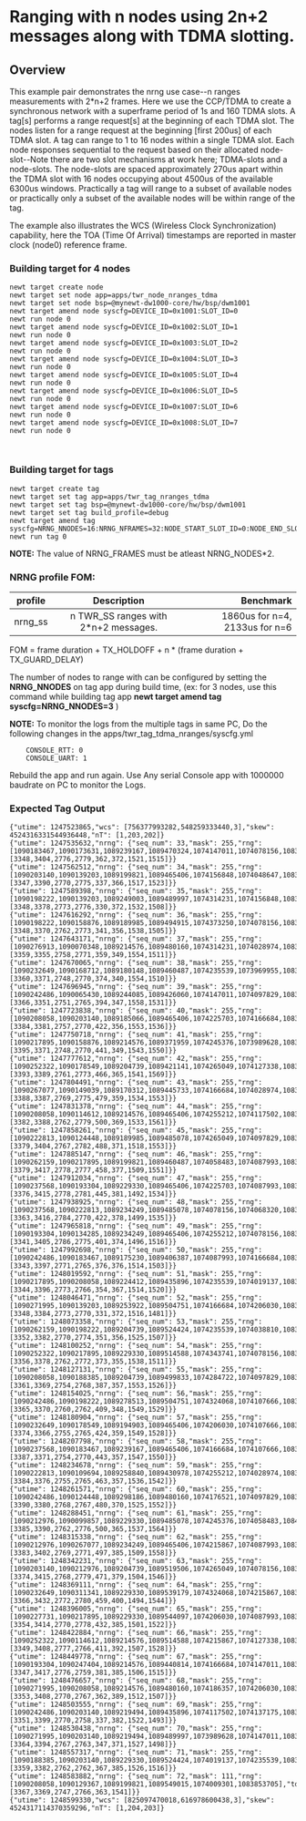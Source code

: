 # Ranging with n nodes using 2n+2 messages along with TDMA slotting.

## Overview
This example pair demonstrates the nrng use case--n ranges measurements with 2*n+2 frames. Here we use the CCP/TDMA to create a synchronous network with a superframe period of 1s and 160 TDMA slots. A tag[s] performs a range request[s] at the beginning of each TDMA slot. The nodes listen for a range request at the beginning [first 200us] of each TDMA slot. A tag can range to 1 to 16 nodes within a single TDMA slot. Each node responses sequential to the request based on their allocated node-slot--Note there are two slot mechanisms at work here; TDMA-slots and a node-slots. The node-slots are spaced approximately 270us apart within the TDMA slot with 16 nodes occupying about 4500us of the available 6300us windows. Practically a tag will range to a subset of available nodes or practically only a subset of the available nodes will be within range of the tag. 

The example also illustrates the WCS (Wireless Clock Synchronization) capability, here the TOA (Time Of Arrival) timestamps are reported in master clock (node0) reference frame.

### Building target for 4 nodes
```no-highlight
newt target create node
newt target set node app=apps/twr_node_nranges_tdma
newt target set node bsp=@mynewt-dw1000-core/hw/bsp/dwm1001
newt target amend node syscfg=DEVICE_ID=0x1001:SLOT_ID=0
newt run node 0
newt target amend node syscfg=DEVICE_ID=0x1002:SLOT_ID=1
newt run node 0
newt target amend node syscfg=DEVICE_ID=0x1003:SLOT_ID=2
newt run node 0
newt target amend node syscfg=DEVICE_ID=0x1004:SLOT_ID=3
newt run node 0
newt target amend node syscfg=DEVICE_ID=0x1005:SLOT_ID=4
newt run node 0
newt target amend node syscfg=DEVICE_ID=0x1006:SLOT_ID=5
newt run node 0
newt target amend node syscfg=DEVICE_ID=0x1007:SLOT_ID=6
newt run node 0
newt target amend node syscfg=DEVICE_ID=0x1008:SLOT_ID=7
newt run node 0



```
### Building target for tags
```
newt target create tag
newt target set tag app=apps/twr_tag_nranges_tdma
newt target set tag bsp=@mynewt-dw1000-core/hw/bsp/dwm1001
newt target set tag build_profile=debug
newt target amend tag syscfg=NRNG_NNODES=16:NRNG_NFRAMES=32:NODE_START_SLOT_ID=0:NODE_END_SLOT_ID=8
newt run tag 0
```
**NOTE:** The value of NRNG_FRAMES must be atleast NRNG_NODES*2.


### NRNG profile FOM:

| profile       | Description  | Benchmark  |
| ------------- |:-------------:| -----:|
| nrng_ss | n TWR_SS ranges with 2*n+2 messages. | 1860us for n=4, 2133us for n=6|

FOM = frame duration + TX_HOLDOFF + n * (frame duration + TX_GUARD_DELAY)

The number of nodes to range with can be configured by setting the **NRNG_NNODES** on tag app during build time,
   (ex: for 3 nodes, use this command while building tag app **newt target amend tag syscfg=NRNG_NNODES=3** )

**NOTE:** To monitor the logs from the multiple tags in same PC, Do the following changes in the apps/twr_tag_tdma_nranges/syscfg.yml
```
    CONSOLE_RTT: 0
    CONSOLE_UART: 1

```
  Rebuild the app and run again.
  Use Any serial Console app with 1000000 baudrate on PC to monitor the Logs.

### Expected Tag Output
```
{"utime": 1247523865,"wcs": [756377993282,548259333440,3],"skew": 4524316331544936448,"nT": [1,203,202]}
{"utime": 1247535632,"nrng": {"seq_num": 33,"mask": 255,"rng": [1090183467,1090173631,1089239167,1089470324,1074147011,1074078156,1083927478,1083686485],"tdoa": [3348,3404,2776,2779,362,372,1521,1515]}}
{"utime": 1247562512,"nrng": {"seq_num": 34,"mask": 255,"rng": [1090203140,1090139203,1089199821,1089465406,1074156848,1074048647,1083784850,1083838950],"tdoa": [3347,3390,2770,2775,337,366,1517,1523]}}
{"utime": 1247589398,"nrng": {"seq_num": 35,"mask": 255,"rng": [1090198222,1090139203,1089249003,1089489997,1074314231,1074156848,1083893051,1083838950],"tdoa": [3348,3378,2773,2776,330,372,1532,1508]}}
{"utime": 1247616292,"nrng": {"seq_num": 36,"mask": 255,"rng": [1090198222,1090158876,1089189985,1089494915,1074373250,1074078156,1083848787,1083765177],"tdoa": [3348,3370,2762,2773,341,356,1538,1505]}}
{"utime": 1247643171,"nrng": {"seq_num": 37,"mask": 255,"rng": [1090276913,1090070348,1089214576,1089480160,1074314231,1074028974,1083912724,1083686485],"tdoa": [3359,3355,2758,2771,359,349,1554,1511]}}
{"utime": 1247670065,"nrng": {"seq_num": 38,"mask": 255,"rng": [1090232649,1090168712,1089180148,1089460487,1074235539,1073969955,1083897969,1083666812],"tdoa": [3360,3371,2748,2770,374,340,1554,1510]}}
{"utime": 1247696945,"nrng": {"seq_num": 39,"mask": 255,"rng": [1090242486,1090065430,1089244085,1089426060,1074147011,1074097829,1083863541,1083775013],"tdoa": [3366,3351,2751,2765,394,347,1558,1531]}}
{"utime": 1247723838,"nrng": {"seq_num": 40,"mask": 255,"rng": [1090208058,1090203140,1089185066,1089465406,1074225703,1074166684,1083912724,1083819277],"tdoa": [3384,3381,2757,2770,422,356,1553,1536]}}
{"utime": 1247750718,"nrng": {"seq_num": 41,"mask": 255,"rng": [1090217895,1090158876,1089214576,1089371959,1074245376,1073989628,1083829114,1083740586],"tdoa": [3395,3371,2748,2770,441,349,1543,1550]}}
{"utime": 1247777612,"nrng": {"seq_num": 42,"mask": 255,"rng": [1090252322,1090178549,1089204739,1089421141,1074265049,1074127338,1083824196,1083873378],"tdoa": [3393,3389,2761,2773,466,365,1541,1569]}}
{"utime": 1247804491,"nrng": {"seq_num": 43,"mask": 255,"rng": [1090267077,1090149039,1089170312,1089445733,1074166684,1074028974,1083893051,1083706158],"tdoa": [3388,3387,2769,2775,479,359,1534,1553]}}
{"utime": 1247831378,"nrng": {"seq_num": 44,"mask": 255,"rng": [1090208058,1090114612,1089214576,1089465406,1074255212,1074117502,1083912724,1083711076],"tdoa": [3382,3388,2762,2779,500,369,1533,1561]}}
{"utime": 1247858261,"nrng": {"seq_num": 45,"mask": 255,"rng": [1090222813,1090124448,1089189985,1089485078,1074265049,1074097829,1083883214,1083627466],"tdoa": [3379,3404,2767,2782,488,371,1518,1553]}}
{"utime": 1247885147,"nrng": {"seq_num": 46,"mask": 255,"rng": [1090262159,1090217895,1089199821,1089460487,1074058483,1074087993,1083873378,1083784850],"tdoa": [3379,3417,2778,2777,458,377,1509,1551]}}
{"utime": 1247912034,"nrng": {"seq_num": 47,"mask": 255,"rng": [1090237568,1090193304,1089229330,1089465406,1074225703,1074087993,1083853705,1083617630],"tdoa": [3376,3415,2778,2781,445,381,1492,1534]}}
{"utime": 1247938925,"nrng": {"seq_num": 48,"mask": 255,"rng": [1090237568,1090222813,1089234249,1089485078,1074078156,1074068320,1083888133,1083686485],"tdoa": [3363,3416,2784,2770,422,378,1499,1535]}}
{"utime": 1247965818,"nrng": {"seq_num": 49,"mask": 255,"rng": [1090193304,1090134285,1089234249,1089465406,1074255212,1074078156,1083814359,1083711076],"tdoa": [3341,3405,2786,2775,401,374,1496,1516]}}
{"utime": 1247992698,"nrng": {"seq_num": 50,"mask": 255,"rng": [1090242486,1090183467,1089175230,1089406387,1074087993,1074166684,1083888133,1083755340],"tdoa": [3343,3397,2771,2765,376,376,1514,1503]}}
{"utime": 1248019592,"nrng": {"seq_num": 51,"mask": 255,"rng": [1090217895,1090208058,1089224412,1089435896,1074235539,1074019137,1083843869,1083834032],"tdoa": [3344,3396,2773,2766,354,367,1514,1520]}}
{"utime": 1248046471,"nrng": {"seq_num": 52,"mask": 255,"rng": [1090271995,1090139203,1089253922,1089504751,1074166684,1074206030,1083873378,1083612712],"tdoa": [3348,3384,2773,2770,331,372,1516,1481]}}
{"utime": 1248073358,"nrng": {"seq_num": 53,"mask": 255,"rng": [1090262159,1090198222,1089204739,1089524424,1074235539,1074038810,1083824196,1083720913],"tdoa": [3352,3382,2770,2774,351,356,1525,1507]}}
{"utime": 1248100252,"nrng": {"seq_num": 54,"mask": 255,"rng": [1090252322,1090217895,1089229330,1089514588,1074343741,1074078156,1083893051,1083770095],"tdoa": [3356,3378,2762,2772,373,355,1538,1511]}}
{"utime": 1248127131,"nrng": {"seq_num": 55,"mask": 255,"rng": [1090208058,1090188385,1089204739,1089499833,1074284722,1074097829,1083922560,1083730749],"tdoa": [3361,3369,2754,2768,387,357,1553,1526]}}
{"utime": 1248154025,"nrng": {"seq_num": 56,"mask": 255,"rng": [1090242486,1090198222,1089278513,1089504751,1074324068,1074107666,1083848787,1083799604],"tdoa": [3365,3370,2760,2762,409,348,1549,1529]}}
{"utime": 1248180904,"nrng": {"seq_num": 57,"mask": 255,"rng": [1090232649,1090178549,1089194903,1089465406,1074206030,1074107666,1083917642,1083696322],"tdoa": [3374,3366,2755,2765,424,359,1549,1528]}}
{"utime": 1248207798,"nrng": {"seq_num": 58,"mask": 255,"rng": [1090237568,1090183467,1089239167,1089465406,1074166684,1074107666,1083878296,1083706158],"tdoa": [3387,3371,2754,2770,443,357,1547,1550]}}
{"utime": 1248234678,"nrng": {"seq_num": 59,"mask": 255,"rng": [1090222813,1090109694,1089258840,1089430978,1074255212,1074028974,1083873378,1083661894],"tdoa": [3384,3376,2755,2765,463,357,1536,1542]}}
{"utime": 1248261571,"nrng": {"seq_num": 60,"mask": 255,"rng": [1090242486,1090124448,1089298186,1089480160,1074176521,1074097829,1083873378,1083696322],"tdoa": [3390,3380,2768,2767,480,370,1525,1552]}}
{"utime": 1248288451,"nrng": {"seq_num": 61,"mask": 255,"rng": [1090212976,1090099857,1089229330,1089485078,1074245376,1074058483,1084006170,1083642221],"tdoa": [3385,3390,2762,2776,500,365,1537,1564]}}
{"utime": 1248315338,"nrng": {"seq_num": 62,"mask": 255,"rng": [1090212976,1090267077,1089234249,1089465406,1074215867,1074087993,1083893051,1083720913],"tdoa": [3383,3402,2769,2771,497,385,1509,1558]}}
{"utime": 1248342231,"nrng": {"seq_num": 63,"mask": 255,"rng": [1090203140,1090212976,1089204739,1089519506,1074265049,1074078156,1083853705,1083686485],"tdoa": [3374,3415,2768,2779,471,379,1504,1546]}}
{"utime": 1248369111,"nrng": {"seq_num": 64,"mask": 255,"rng": [1090232649,1090311341,1089229330,1089539179,1074324068,1074215867,1083863541,1083691403],"tdoa": [3366,3432,2772,2780,459,400,1494,1544]}}
{"utime": 1248396005,"nrng": {"seq_num": 65,"mask": 255,"rng": [1090227731,1090217895,1089229330,1089544097,1074206030,1074087993,1083907806,1083676649],"tdoa": [3354,3414,2770,2778,432,385,1501,1522]}}
{"utime": 1248422884,"nrng": {"seq_num": 66,"mask": 255,"rng": [1090252322,1090114612,1089214576,1089514588,1074215867,1074127338,1083897969,1083701240],"tdoa": [3349,3408,2777,2766,411,392,1507,1528]}}
{"utime": 1248449778,"nrng": {"seq_num": 67,"mask": 255,"rng": [1090193304,1090247404,1089214576,1089440814,1074166684,1074147011,1083897969,1083666812],"tdoa": [3347,3417,2776,2759,381,385,1506,1515]}}
{"utime": 1248476657,"nrng": {"seq_num": 68,"mask": 255,"rng": [1090271995,1090208058,1089214576,1089480160,1074186357,1074206030,1083888133,1083735667],"tdoa": [3353,3408,2770,2767,362,389,1512,1507]}}
{"utime": 1248503555,"nrng": {"seq_num": 69,"mask": 255,"rng": [1090242486,1090203140,1089219494,1089435896,1074117502,1074137175,1083912724,1083676649],"tdoa": [3351,3399,2770,2758,337,382,1522,1493]}}
{"utime": 1248530438,"nrng": {"seq_num": 70,"mask": 255,"rng": [1090271995,1090203140,1089219494,1089489997,1073989628,1074147011,1083838950,1083681567],"tdoa": [3364,3394,2767,2763,347,371,1527,1498]}}
{"utime": 1248557317,"nrng": {"seq_num": 71,"mask": 255,"rng": [1090188385,1090203140,1089229330,1089524424,1074019137,1074235539,1083824196,1083671730],"tdoa": [3359,3382,2762,2762,367,385,1526,1516]}}
{"utime": 1248583882,"nrng": {"seq_num": 72,"mask": 111,"rng": [1090208058,1090129367,1089199821,1089549015,1074009301,1083853705],"tdoa": [3367,3369,2747,2766,363,1541]}}
{"utime": 1248599330,"wcs": [825097470018,616978600438,3],"skew": 4524317114370359296,"nT": [1,204,203]}

```